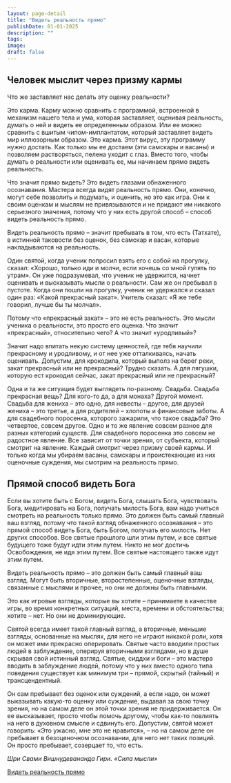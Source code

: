 ```yaml
---
layout: page-detail
title: "Видеть реальность прямо"
publishDate: 01-01-2025
description: ""
tags:
image:
draft: false
---
```


## Человек мыслит через призму кармы

Что же заставляет нас делать эту оценку реальности?

Это карма. Карму можно сравнить с программой, встроенной в механизм нашего тела и ума, которая заставляет, оценивая реальность, думать о ней и видеть ее определенным образом. Или ее можно сравнить с вшитым чипом-имплантатом, который заставляет видеть мир иллюзорным образом. Это карма. Этот вирус, эту программу нужно достать. Как только мы ее достаем (эти самскары и васаны) и позволяем растворяться, пелена уходит с глаз. Вместо того, чтобы думать о реальности или оценивать ее, мы начинаем прямо видеть реальность.

Что значит прямо видеть? Это видеть глазами обнаженного осознавания. Мастера всегда видят реальность прямо. Они, конечно, могут себе позволить и подумать, и оценить, но это как игра. Они к своим оценкам и мыслям не привязываются и не придают им никакого серьезного значения, потому что у них есть другой способ – способ видеть реальность прямо.

Видеть реальность прямо – значит пребывать в том, что есть (Татхате), в истинной таковости без оценок, без самскар и васан, которые накладываются на реальность.

Один святой, когда ученик попросил взять его с собой на прогулку, сказал: «Хорошо, только иди и молчи, если хочешь со мной гулять по утрам». Он уже подразумевал, что ученик не удержится, начнет оценивать и высказывать мысли о реальности. Сам же он пребывал в пустоте. Когда они пошли на прогулку, ученик не удержался и сказал один раз: «Какой прекрасный закат». Учитель сказал: «Я же тебе говорил, лучше бы ты молчал».

Потому что «прекрасный закат» – это не есть реальность. Это мысли ученика о реальности, это просто его оценка. Что значит «прекрасный», относительно чего? А что значит «уродливый»?

Значит надо впитать некую систему ценностей, где тебя научили прекрасному и уродливому, и от нее уже отталкиваясь, начать оценивать. Допустим, для крокодила, который выполз на берег реки, закат прекрасный или не прекрасный? Трудно сказать. А для лягушки, которую ест крокодил сейчас, закат прекрасный или не прекрасный?

Одна и та же ситуация будет выглядеть по-разному. Свадьба. Свадьба прекрасная вещь? Для кого-то да, а для монаха? Другой момент. Свадьба для жениха – это одно, для невесты – другое, для друзей жениха – это третье, а для родителей – хлопоты и финансовые заботы. А для свадебного поросенка, которого зажарили, что такое свадьба? Это четвертое, совсем другое. Одно и то же явление совсем разное для разных категорий существ. Для свадебного поросенка это совсем не радостное явление. Все зависит от точки зрения, от субъекта, который смотрит на явление. Каждый смотрит через призму своей кармы. И только когда мы убираем васаны, самскары и проистекающие из них оценочные суждения, мы смотрим на реальность прямо.

## Прямой способ видеть Бога

Если вы хотите быть с Богом, видеть Бога, слышать Бога, чувствовать Бога, медитировать на Бога, получать милость Бога, вам надо учиться смотреть на реальность только прямо. Это должен быть самый главный ваш взгляд, потому что такой взгляд обнаженного осознавания – это прямой способ видеть Бога, быть Богом, получать его милость. Нет других способов. Все святые прошлого шли этим путем, и все святые будущего тоже будут идти этим путем. Никто не мог достичь Освобождения, не идя этим путем. Все святые настоящего также идут этим путем.

Видеть реальность прямо – это должен быть самый главный ваш взгляд. Могут быть вторичные, второстепенные, оценочные взгляды, связанные с мыслями и прочее, но они не должны быть главными.

Это как игровые взгляды, которые вы хотите – принимаете в качестве игры, во время конкретных ситуаций, места, времени и обстоятельства; хотите – нет. Но они не доминирующие.

Святой всегда имеет такой главный взгляд, а вторичные, меньшие взгляды, основанные на мыслях, для него не играют никакой роли, хотя он может ими прекрасно оперировать. Святые часто вводили простых людей в заблуждение, оперируя вторичными взглядами, но в душе скрывая свой истинный взгляд. Святые, сиддхи и боги – это мастера вводить в заблуждение людей, потому что у них вместо одного типа поведения существует как минимум три – прямой, скрытый (тайный) и трансцендентный. 

Он сам пребывает без оценок или суждений, а если надо, он может выказывать какую-то оценку или суждение, выдавая за свою точку зрения, но на самом деле он этой точки зрения не придерживается. Он ее высказывает, просто чтобы помочь другому, чтобы как-то повлиять на него в духовном смысле и сдвинуть его. Допустим, святой может говорить: «Это ужасно, мне это не нравится», – но на самом деле он пребывает в безоценочном осознавании, для него нет таких позиций. Он просто пребывает, созерцает то, что есть.

_Шри Свами Вишнудевананда Гири. «Сила мысли»_

[Видеть реальность прямо](/binaries/file/news/f%5F3025.docx)
